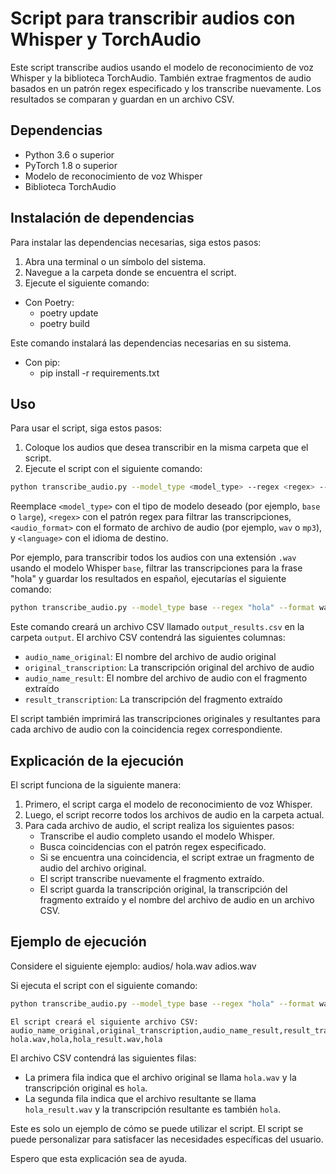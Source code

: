 # Script para transcribir audios con Whisper y TorchAudio

Este script transcribe audios usando el modelo de reconocimiento de voz Whisper y la biblioteca TorchAudio.
También extrae fragmentos de audio basados en un patrón regex especificado y los transcribe nuevamente.
Los resultados se comparan y guardan en un archivo CSV.

## Dependencias

* Python 3.6 o superior
* PyTorch 1.8 o superior
* Modelo de reconocimiento de voz Whisper
* Biblioteca TorchAudio

## Instalación de dependencias

Para instalar las dependencias necesarias, siga estos pasos:

1. Abra una terminal o un símbolo del sistema.
2. Navegue a la carpeta donde se encuentra el script.
3. Ejecute el siguiente comando:
- Con Poetry:
  * poetry update 
  * poetry build

Este comando instalará las dependencias necesarias en su sistema.
- Con pip:
  * pip install -r requirements.txt
  
## Uso

Para usar el script, siga estos pasos:

1. Coloque los audios que desea transcribir en la misma carpeta que el script.
2. Ejecute el script con el siguiente comando:

```bash
python transcribe_audio.py --model_type <model_type> --regex <regex> --format <audio_format> --language <language>
```

Reemplace `<model_type>` con el tipo de modelo deseado (por ejemplo, `base` o `large`), `<regex>` con el patrón regex para filtrar las transcripciones,
 `<audio_format>` con el formato de archivo de audio (por ejemplo, `wav` o `mp3`), y `<language>` con el idioma de destino.

Por ejemplo, para transcribir todos los audios con una extensión `.wav` usando el modelo Whisper `base`,
 filtrar las transcripciones para la frase "hola" y guardar los resultados en español, ejecutarías el siguiente comando:
```bash
python transcribe_audio.py --model_type base --regex "hola" --format wav --language es
```


Este comando creará un archivo CSV llamado `output_results.csv` en la carpeta `output`. El archivo CSV contendrá las siguientes columnas:

* `audio_name_original`: El nombre del archivo de audio original
* `original_transcription`: La transcripción original del archivo de audio
* `audio_name_result`: El nombre del archivo de audio con el fragmento extraído
* `result_transcription`: La transcripción del fragmento extraído

El script también imprimirá las transcripciones originales y resultantes para cada archivo de audio con la coincidencia regex correspondiente.

## Explicación de la ejecución

El script funciona de la siguiente manera:

1. Primero, el script carga el modelo de reconocimiento de voz Whisper.
2. Luego, el script recorre todos los archivos de audio en la carpeta actual.
3. Para cada archivo de audio, el script realiza los siguientes pasos:
    * Transcribe el audio completo usando el modelo Whisper.
    * Busca coincidencias con el patrón regex especificado.
    * Si se encuentra una coincidencia, el script extrae un fragmento de audio del archivo original.
    * El script transcribe nuevamente el fragmento extraído.
    * El script guarda la transcripción original, la transcripción del fragmento extraído y el nombre del archivo de audio en un archivo CSV.

## Ejemplo de ejecución

Considere el siguiente ejemplo:
audios/
hola.wav
adios.wav

Si ejecuta el script con el siguiente comando:
```bash
python transcribe_audio.py --model_type base --regex "hola" --format wav --language es
```
```
El script creará el siguiente archivo CSV:
audio_name_original,original_transcription,audio_name_result,result_transcription
hola.wav,hola,hola_result.wav,hola
```


El archivo CSV contendrá las siguientes filas:

* La primera fila indica que el archivo original se llama `hola.wav` y la transcripción original es `hola`.
* La segunda fila indica que el archivo resultante se llama `hola_result.wav` y la transcripción resultante es también `hola`.

Este es solo un ejemplo de cómo se puede utilizar el script. El script se puede personalizar para satisfacer las necesidades específicas del usuario.

Espero que esta explicación sea de ayuda.



